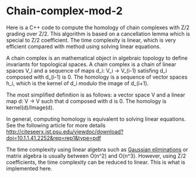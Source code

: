 # Chain-complex-mod-2

Here is a C++ code to compute the homology of chain complexes with Z/2 grading over Z/2. This algorithm is based on 
a cancellation lemma which is special to Z/2 coefficient. The time complexity is linear, which is very efficient compared with 
method using solving linear equations. 

A chain complex is an mathematical object in algebraic topology to define invariants for topological spaces. A chain complex is a chain of linear spaces V_i and a sequence of maps d_i: V_i -> V_(i-1) satisfing d_i composed with d_(i-1) is 0. The homology is a sequence of vector spaces h_i, which is the kernel of d_i modulo the image of d_(i+1).   

The most simplified definition is as follows: a vector space V and a linear map d: V -> V such that d composed with d is 0. The homology is kernel(d)/Image(d). 

In general, computing homology is equivalent to solving linear equations. See the following article for more details
http://citeseerx.ist.psu.edu/viewdoc/download?doi=10.1.1.41.2252&rep=rep1&type=pdf

The time complexity using linear algebra such as [Gaussian eliminations](https://jeremykun.com/2013/04/10/computing-homology/) or matrix algebra is usually between O(n^2) and O(n^3). However, using Z/2 coefficients, the time complexity can be reduced to linear. This is what is implemented here. 

